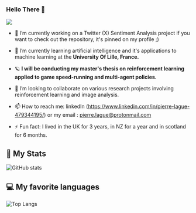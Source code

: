 ### Hello There 👋

![](https://komarev.com/ghpvc/?username=jakcrimson&color=green&style=for-the-badge)

- 🔭 I’m currently working on a Twitter (X) Sentiment Analysis project if you want to check out the repository, it's pinned on my profile ;)
- 🌱 I’m currently learning artificial intelligence and it's applications to machine learning at the **University Of Lille, France.**
- 🪐 **I will be conducting my master's thesis on reinforcement learning applied to game speed-running and multi-agent policies.**
- 👯 I’m looking to collaborate on various research projects involving reinforcement learning and image analysis.

- 📫 How to reach me: linkedIn (https://www.linkedin.com/in/pierre-lague-479344195/) or my email : pierre.lague@protonmail.com
- ⚡ Fun fact: I lived in the UK for 3 years, in NZ for a year and in scotland for 6 months.


## 🚀 My Stats
![GitHub stats](https://github-readme-stats.vercel.app/api?username=jakcrimson&show_icons=true&theme=tokyonight)


## 💻 My favorite languages
![Top Langs](https://github-readme-stats.vercel.app/api/top-langs/?username=jakcrimson&theme=tokyonight)
